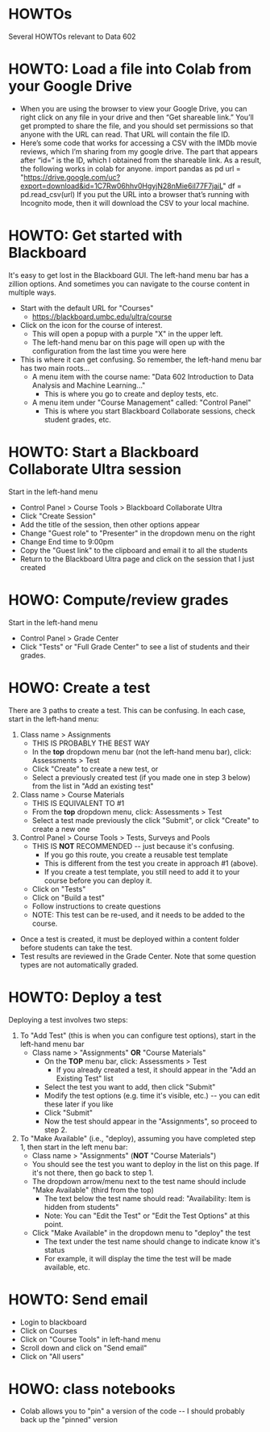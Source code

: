# HOWTOs

Several HOWTOs relevant to Data 602

# HOWTO: Load a file into Colab from your Google Drive

* When you are using the browser to view your Google Drive, you can right click on any file in your drive and then “Get shareable link.” You’ll get prompted to share the file, and you should set permissions so that anyone with the URL can read.  That URL will contain the file ID.  
* Here’s some code that works for accessing a CSV with the IMDb movie reviews, which I’m sharing from my google drive.  The part that appears after “id=“ is the ID, which I obtained from the shareable link. As a result, the following works in colab for anyone.
    import pandas as pd
    url = "https://drive.google.com/uc?export=download&id=1C7Rw06hhv0HgyjN28nMie6iI77F7jaiL"
    df = pd.read_csv(url)
If you put the URL into a browser that’s running with Incognito mode, then it will download the CSV to your local machine.

# HOWTO: Get started with Blackboard

It's easy to get lost in the Blackboard GUI. The left-hand menu bar has a zillion options. And sometimes you can navigate to the course content in multiple ways.

* Start with the default URL for "Courses"
    * https://blackboard.umbc.edu/ultra/course
* Click on the icon for the course of interest.
    * This will open a popup with a purple "X" in the upper left.
    * The left-hand menu bar on this page will open up with the configuration from the last time you were here
* This is where it can get confusing. So remember, the left-hand menu bar has two main roots...
    * A menu item with the course name: "Data 602 Introduction to Data Analysis and Machine Learning..."
        * This is where you go to create and deploy tests, etc.
    * A menu item under "Course Management" called: "Control Panel"
        * This is where you start Blackboard Collaborate sessions, check student grades, etc.

# HOWTO: Start a Blackboard Collaborate Ultra session

Start in the left-hand menu

* Control Panel > Course Tools > Blackboard Collaborate Ultra
* Click "Create Session"
* Add the title of the session, then other options appear
* Change "Guest role" to "Presenter" in the dropdown menu on the right
* Change End time to 9:00pm
* Copy the "Guest link" to the clipboard and email it to all the students
* Return to the Blackboard Ultra page and click on the session that I just created

# HOWO: Compute/review grades

Start in the left-hand menu

* Control Panel > Grade Center
* Click "Tests" or "Full Grade Center" to see a list of students and their grades.

# HOWO: Create a test

There are 3 paths to create a test. This can be confusing. In each case, start in the left-hand menu:

1. Class name > Assignments
    * THIS IS PROBABLY THE BEST WAY
    * In the **top** dropdown menu bar (not the left-hand menu bar), click: Assessments > Test
    * Click "Create" to create a new test, or
    * Select a previously created test (if you made one in step 3 below) from the list in "Add an existing test"
2. Class name > Course Materials
    * THIS IS EQUIVALENT TO #1
    * From the **top** dropdown menu, click: Assessments > Test
    * Select a test made previously the click "Submit", or click "Create" to create a new one
3. Control Panel > Course Tools > Tests, Surveys and Pools
    * THIS IS **NOT** RECOMMENDED -- just because it's confusing. 
        * If you go this route, you create a reusable test template
        * This is different from the test you create in approach #1 (above).
        * If you create a test template, you still need to add it to your course before you can deploy it.
    * Click on "Tests"
    * Click on "Build a test"
    * Follow instructions to create questions
    * NOTE: This test can be re-used, and it needs to be added to the course.
* Once a test is created, it must be deployed within a content folder before students can take the test. 
* Test results are reviewed in the Grade Center. Note that some question types are not automatically graded.

# HOWTO: Deploy a test

Deploying a test involves two steps:

1. To "Add Test" (this is when you can configure test options), start in the left-hand menu bar
    * Class name > "Assignments" **OR** "Course Materials"
        * On the **TOP** menu bar, click: Assessments > Test
            * If you already created a test, it should appear in the "Add an Existing Test" list
        * Select the test you want to add, then click "Submit"
        * Modify the test options (e.g. time it's visible, etc.) -- you can edit these later if you like
        * Click "Submit"
        * Now the test should appear in the "Assignments", so proceed to step 2.
2. To "Make Available" (i.e., "deploy), assuming you have completed step 1, then start in the left menu bar:
    * Class name > "Assignments" (**NOT** "Course Materials")
    * You should see the test you want to deploy in the list on this page. If it's not there, then go back to step 1.
    * The dropdown arrow/menu next to the test name should include "Make Available" (third from the top)
        * The text below the test name should read: "Availability: Item is hidden from students"
        * Note: You can "Edit the Test" or "Edit the Test Options" at this point.
    * Click "Make Available" in the dropdown menu to "deploy" the test
        * The text under the test name should change to indicate know it's status
        * For example, it will display the time the test will be made available, etc.

# HOWTO: Send email

* Login to blackboard
* Click on Courses
* Click on "Course Tools" in left-hand menu
* Scroll down and click on "Send email"
* Click on "All users"

# HOWO: class notebooks

* Colab allows you to "pin" a version of the code -- I should probably back up the "pinned" version
